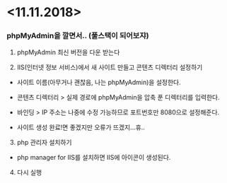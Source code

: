 ﻿# <11.11.2018>

### phpMyAdmin을 깔면서.. (풀스택이 되어보쟈)

1. phpMyAdmin 최신 버전을 다운 받는다

2. IIS(인터넷 정보 서비스)에서 새 사이트 만들고 콘텐츠 디렉터리 설정하기

  * 사이트 이름(아무거나 괜찮음, 나는 phpMyAdmin)을 설정한다.

  * 콘텐츠 디렉터리 > 실제 경로에 phpMyAdmin을 압축 푼 디렉터리를 입력한다.

  * 바인딩 > IP 주소는 나중에 수정 가능하므로 포트번호만 8080으로 설정해준다.

  * 사이트 생성 완료!면 좋겠지만 오류가 뜨겠지...휴..

3. php 관리자 설치하기

  * php manager for IIS를 설치하면 IIS에 아이콘이 생성된다.

4. 다시 실행



